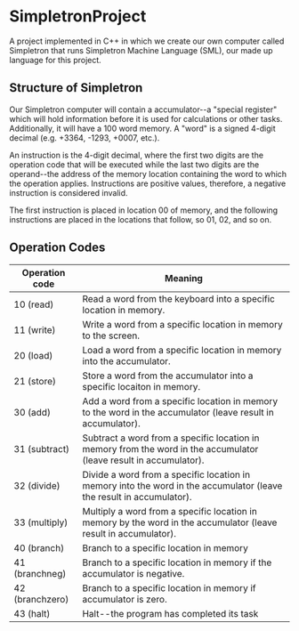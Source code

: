 # SimpletronProject
A project implemented in C++ in which we create our own computer called Simpletron that runs Simpletron Machine Language (SML), our made up language for this project.

## Structure of Simpletron
Our Simpletron computer will contain a accumulator--a "special register" which will hold information before it is used for calculations or other tasks. Additionally, it will have a 100 word memory. A "word" is a signed 4-digit decimal (e.g. +3364, -1293, +0007, etc.).

An instruction is the 4-digit decimal, where the first two digits are the operation code that will be executed while the last two digits are the operand--the address of the memory location containing the word to which the operation applies. Instructions are positive values, therefore, a negative instruction is considered invalid.

The first instruction is placed in location 00 of memory, and the following instructions are placed in the locations that follow, so 01, 02, and so on.

## Operation Codes

| Operation code  |       Meaning                                                                                                       |
|-----------------|---------------------------------------------------------------------------------------------------------------------|
| 10 (read)       | Read a word from the keyboard into a specific location in memory.                                                   |
| 11 (write)      | Write a word from a specific location in memory to the screen.                                                      |
| 20 (load)       | Load a word from a specific location in memory into the accumulator.                                                |
| 21 (store)      | Store a word from the accumulator into a specific locaiton in memory.                                               |
| 30 (add)        | Add a word from a specific location in memory to the word in the accumulator (leave result in accumulator).         |
| 31 (subtract)   | Subtract a word from a specific location in memory from the word in the accumulator (leave result in accumulator).  |
| 32 (divide)     | Divide a word from a specific location in memory into the word in the accumulator (leave the result in accumulator).|
| 33 (multiply)   | Multiply a word from a specific location in memory by the word in the accumulator (leave result in accumulator).    |
| 40 (branch)     | Branch to a specific location in memory                                                                             |
| 41 (branchneg)  | Branch to a specific location in memory if the accumulator is negative.                                             |
| 42 (branchzero) | Branch to a specific location in memory if accumulator is zero.                                                     |
| 43 (halt)       | Halt--the program has completed its task                                                                            |


